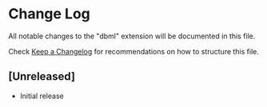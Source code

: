 # Change Log

All notable changes to the "dbml" extension will be documented in this file.

Check [Keep a Changelog](http://keepachangelog.com/) for recommendations on how to structure this file.

## [Unreleased]

- Initial release